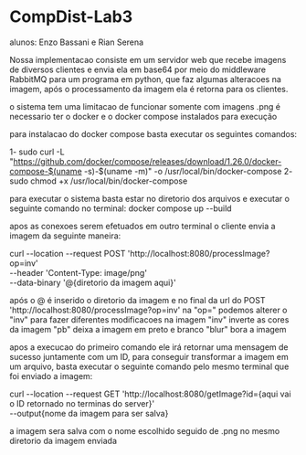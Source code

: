 # CompDist-Lab3
alunos: Enzo Bassani e Rian Serena

Nossa implementacao consiste em um servidor web que recebe imagens de diversos clientes e 
envia ela em base64 por meio do middleware RabbitMQ para um programa em python, que faz
algumas alteracoes na imagem, após o processamento da imagem ela é retorna para os clientes.

o sistema tem uma limitacao de funcionar somente com imagens .png
é necessario ter o docker e o docker compose instalados para execução

para instalacao do docker compose basta executar os seguintes comandos:

1- sudo curl -L "https://github.com/docker/compose/releases/download/1.26.0/docker-compose-$(uname -s)-$(uname -m)" -o /usr/local/bin/docker-compose
2- sudo chmod +x /usr/local/bin/docker-compose

para executar o sistema basta estar no diretorio dos arquivos e executar o seguinte comando no terminal:
docker compose up --build

apos as conexoes serem efetuados em outro terminal o cliente envia a imagem da seguinte maneira:

curl --location --request POST 'http://localhost:8080/processImage?op=inv' \
--header 'Content-Type: image/png' \
--data-binary '@{diretorio da imagem aqui}'

após o @ é inserido o diretorio da imagem e no final da url do POST 'http://localhost:8080/processImage?op=inv'
na "op=" podemos alterer o "inv" para fazer diferentes modificacoes na imagem
"inv" inverte as cores da imagem
"pb" deixa a imagem em preto e branco
"blur" bora a imagem

apos a execucao do primeiro comando ele irá retornar uma mensagem de sucesso juntamente com um ID, 
para conseguir transformar a imagem em um arquivo, basta executar o seguinte comando pelo mesmo terminal
que foi enviado a imagem:

curl --location --request GET 'http://localhost:8080/getImage?id={aqui vai o ID retornado no terminas do server}' \
--output{nome da imagem para ser salva}

a imagem sera salva com o nome escolhido seguido de .png no mesmo diretorio da imagem enviada
